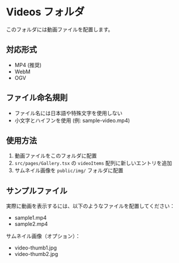 # Videos フォルダ

このフォルダには動画ファイルを配置します。

## 対応形式
- MP4 (推奨)
- WebM
- OGV

## ファイル命名規則
- ファイル名には日本語や特殊文字を使用しない
- 小文字とハイフンを使用 (例: sample-video.mp4)

## 使用方法
1. 動画ファイルをこのフォルダに配置
2. `src/pages/Gallery.tsx` の `videoItems` 配列に新しいエントリを追加
3. サムネイル画像を `public/img/` フォルダに配置

## サンプルファイル
実際に動画を表示するには、以下のようなファイルを配置してください：
- sample1.mp4
- sample2.mp4

サムネイル画像（オプション）：
- video-thumb1.jpg
- video-thumb2.jpg